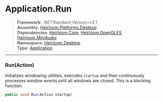 # Application.Run

> **Framework**: .NETStandard,Version=v2.1  
> **Assembly**: [Heirloom.Platforms.Desktop][0]  
> **Dependencies**: [Heirloom.Core][1], [Heirloom.OpenGLES][2], [Heirloom.MiniAudio][3]  
> **Namespace**: [Heirloom.Desktop][0]  
> **Type**: [Application][4]  

--------------------------------------------------------------------------------

### Run(Action)

Initializes windowing utilities, executes `startup` and then continuously processes window events until all windows are closed. This is a blocking function.

```cs
public void Run(Action startup)
```

[0]: ../Heirloom.Platforms.Desktop.md
[1]: ../Heirloom.Core.md
[2]: ../Heirloom.OpenGLES.md
[3]: ../Heirloom.MiniAudio.md
[4]: Heirloom.Desktop.Application.md

